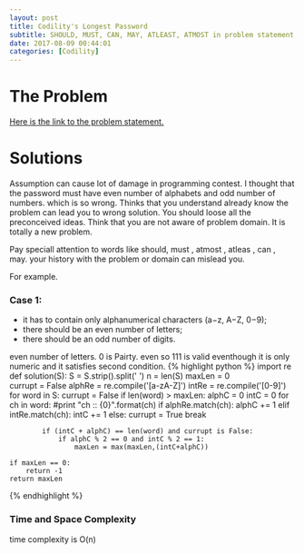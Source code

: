 ```yaml
---
layout: post
title: Codility's Longest Password
subtitle: SHOULD, MUST, CAN, MAY, ATLEAST, ATMOST in problem statement can be easily missed and will leave you feeling dumb. 
date: 2017-08-09 00:44:01
categories: [Codility]
---
```

# The Problem
[Here is the link to the problem statement.](https://codility.com/programmers/lessons/90-tasks_from_indeed_prime_2015_challenge/longest_password/)

# Solutions

Assumption can cause lot of damage in programming contest. I thought that the password must have even number of alphabets
and odd number of numbers. which is so wrong. Thinks that you understand already know the problem can lead you to wrong solution.
You should loose all the preconceived ideas. Think that you are not aware of problem domain. It is totally a new problem.

Pay speciall attention to words like should, must , atmost , atleas , can , may. your history with the problem or domain
can mislead you. 

For example.
### Case 1:
* it has to contain only alphanumerical characters (a−z, A−Z, 0−9);
* there should be an even number of letters;
* there should be an odd number of digits.

even number of letters. 0 is Pairty. even so 111 is valid eventhough it is only numeric and it satisfies second condition.
{% highlight python %}
import re
def solution(S):
    S = S.strip().split(' ')
    n = len(S)
    maxLen = 0  
    currupt = False
    alphRe = re.compile('[a-zA-Z]')
    intRe = re.compile('[0-9]')
    for word in S:
        currupt = False
        if len(word) > maxLen:
            alphC = 0
            intC = 0
            for ch in word:
                #print "ch :: {0}".format(ch)
                if alphRe.match(ch):
                    alphC += 1
                elif intRe.match(ch):
                    intC += 1
                else:
                    currupt = True
                    break
                    

            if (intC + alphC) == len(word) and currupt is False:
                if alphC % 2 == 0 and intC % 2 == 1:
                    maxLen = max(maxLen,(intC+alphC))

    if maxLen == 0:
        return -1
    return maxLen
{% endhighlight %}

### Time and Space Complexity
time complexity is O(n)
